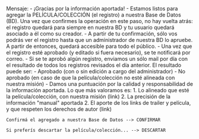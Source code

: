 Mensaje:
	- ¡Gracias por la información aportada!
	- Estamos listos para agregar la PELÍCULA/COLECCIÓN (el registro) a nuestra Base de Datos (BD). Una vez que confirmes la operación en este paso, no hay vuelta atrás: el registro quedará para siempre en nuestra BD y tu usuario quedará asociado a él como su creador.
	- A partir de tu confirmación, sólo vos podrás ver el registro hasta que un administrador de nuestra BD lo apruebe. A partir de entonces, quedará accesible para todo el público.
	- Una vez que el registro esté aprobado (y editado si fuera necesario), se te notificará por correo.
	- Si se te aprobó algún registro, enviamos un sólo mail por día con el resultado de todos los registros revisados el día anterior. El resultado puede ser:
		- Aprobado (con o sin edición a cargo del administrador)
		- No aprobado (en caso de que la película/colección no esté alineada con nuestra misión)
	- Damos una puntuación por la calidad y responsabilidad de la información aportada. Lo que más valoramos es:
		1. Lo alineado que esté la película/colección, con nuestra misión (link) 
		2. La precisión de la información "manual" aportada
		2. El aporte de los links de trailer y película, y que respeten los derechos de autor (link)
	
	Confirmá el agregado a nuestra Base de Datos --> CONFIRMAR

	Si preferís descartar la película/colección... --> DESCARTAR